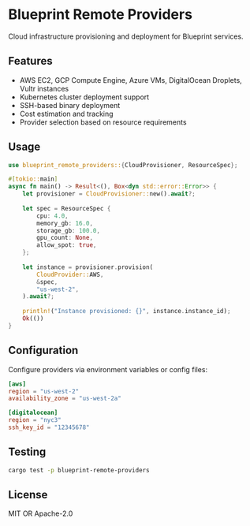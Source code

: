 # Blueprint Remote Providers

Cloud infrastructure provisioning and deployment for Blueprint services.

## Features

- AWS EC2, GCP Compute Engine, Azure VMs, DigitalOcean Droplets, Vultr instances
- Kubernetes cluster deployment support
- SSH-based binary deployment
- Cost estimation and tracking
- Provider selection based on resource requirements

## Usage

```rust
use blueprint_remote_providers::{CloudProvisioner, ResourceSpec};

#[tokio::main]
async fn main() -> Result<(), Box<dyn std::error::Error>> {
    let provisioner = CloudProvisioner::new().await?;
    
    let spec = ResourceSpec {
        cpu: 4.0,
        memory_gb: 16.0,
        storage_gb: 100.0,
        gpu_count: None,
        allow_spot: true,
    };
    
    let instance = provisioner.provision(
        CloudProvider::AWS,
        &spec,
        "us-west-2",
    ).await?;
    
    println!("Instance provisioned: {}", instance.instance_id);
    Ok(())
}
```

## Configuration

Configure providers via environment variables or config files:

```toml
[aws]
region = "us-west-2"
availability_zone = "us-west-2a"

[digitalocean]
region = "nyc3"
ssh_key_id = "12345678"
```

## Testing

```bash
cargo test -p blueprint-remote-providers
```

## License

MIT OR Apache-2.0